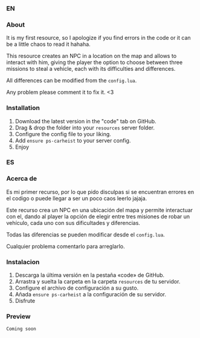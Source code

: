 ### EN
### About

It is my first resource, so I apologize if you find errors in the code or it can be a little chaos to read it hahaha.

This resource creates an NPC in a location on the map and allows to interact with him, giving the player the option to choose between three missions to steal a vehicle, each with its difficulties and differences.

All differences can be modified from the `config.lua`.

Any problem please comment it to fix it. <3

### Installation

1) Download the latest version in the "code" tab on GitHub.
2) Drag & drop the folder into your `resources` server folder.
3) Configure the config file to your liking.
4) Add `ensure ps-carheist` to your server config.
5) Enjoy

### ES

### Acerca de

Es mi primer recurso, por lo que pido disculpas si se encuentran errores en el codigo o puede llegar a ser un poco caos leerlo jajaja.

Este recurso crea un NPC en una ubicación del mapa y permite interactuar con el, dando al player la opción de elegir entre tres misiones de robar un vehículo, cada uno con sus dificultades y diferencias.

Todas las diferencias se pueden modificar desde el  `config.lua`.

Cualquier problema comentarlo para arreglarlo. 

### Instalacion

1) Descarga la última versión en la pestaña «code» de GitHub.
2) Arrastra y suelta la carpeta en la carpeta `resources` de tu servidor.
3) Configure el archivo de configuración a su gusto.
4) Añada `ensure ps-carheist` a la configuración de su servidor.
5) Disfrute

### Preview


`Coming soon`
